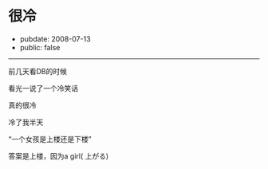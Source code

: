 # 很冷

- pubdate: 2008-07-13
- public: false

--------------------------


前几天看DB的时候

看光一说了一个冷笑话

真的很冷

冷了我半天

“一个女孩是上楼还是下楼”

答案是上楼，因为a girl( 上がる)
